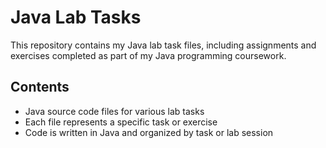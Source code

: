 # Java Lab Tasks

This repository contains my Java lab task files, including assignments and exercises completed as part of my Java programming coursework.

## Contents
- Java source code files for various lab tasks
- Each file represents a specific task or exercise
- Code is written in Java and organized by task or lab session

